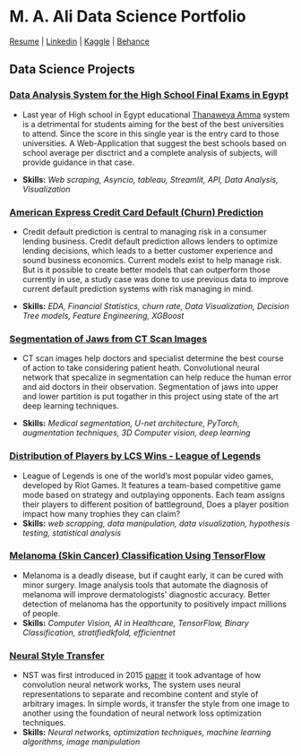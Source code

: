 # M. A. Ali Data Science Portfolio

[Resume](/Docs/1CV%20-%20Mohamed%20Ahmed%20Ali.pdf) | [Linkedin](https://www.linkedin.com/in/mohamedahmedx2) | [Kaggle](https://www.kaggle.com/mohamedahmedx2) | [Behance](https://www.behance.net/MightyHammer)

## Data Science Projects

### **[Data Analysis System for the High School Final Exams in Egypt](https://github.com/MightyStud/High-School-Data-Analysis-Streamlit-App)**

* Last year of High school in Egypt educational [Thanaweya Amma](https://en.wikipedia.org/wiki/Thanaweya_Amma) system is a detrimental for students aiming for the best of the best universities to attend. Since the score in this single year is the entry card to those universities. A Web-Application that suggest the best schools based on school average per disctrict and a complete analysis of subjects, will provide guidance in that case.

* **Skills:** *Web scraping, Asyncio, tableau, Streamlit, API, Data Analysis, Visualization*

### **[American Express Credit Card Default (Churn) Prediction](https://www.kaggle.com/code/mohamedahmedx2/amex-clear-concise-eda-xgboost)**

* Credit default prediction is central to managing risk in a consumer lending business. Credit default prediction allows lenders to optimize lending decisions, which leads to a better customer experience and sound business economics. Current models exist to help manage risk. But is it possible to create better models that can outperform those currently in use, a study case was done to use previous data to improve current default prediction systems with risk managing in mind.

* **Skills:** *EDA, Financial Statistics, churn rate, Data Visualization, Decision Tree models, Feature Engineering, XGBoost*

### **[Segmentation of Jaws from CT Scan Images](https://www.kaggle.com/code/mohamedahmedx2/3d-jaws-segmentation-dicom-files-ai-in-medince?scriptVersionId=91454881)**

* CT scan images help doctors and specialist determine the best course of action to take considering patient heath. Convolutional neural network that specalize in segmentation can help reduce the human error and aid doctors in their observation. Segmentation of jaws into upper and lower partition is put togather in this project using state of the art deep learning techniques.

* **Skills:** *Medical segmentation, U-net architecture, PyTorch, augmentation techniques, 3D Computer vision, deep learning*

### **[Distribution of Players by LCS Wins - League of Legends](https://www.kaggle.com/code/mohamedahmedx2/players-by-lcs-wins-league-of-legends)**

* League of Legends is one of the world’s most popular video games, developed by Riot Games. It features a team-based competitive game mode based on strategy and outplaying opponents. Each team assigns their players to different position of battleground, Does a player position impact how many trophies they can claim?
* **Skills:** *web scrapping, data manipulation, data visualization, hypothesis testing, statistical analysis*

### **[Melanoma (Skin Cancer) Classification Using TensorFlow](https://www.kaggle.com/code/mohamedahmedx2/detecting-cancer-lesion?scriptVersionId=105356672)**

* Melanoma is a deadly disease, but if caught early, it can be cured with minor surgery. Image analysis tools that automate the diagnosis of melanoma will improve dermatologists' diagnostic accuracy. Better detection of melanoma has the opportunity to positively impact millions of people.
* **Skills:** *Computer Vision, AI in Healthcare, TensorFlow, Binary Classification, stratifiedkfold, efficientnet*

### **[Neural Style Transfer](https://www.kaggle.com/code/mohamedahmedx2/using-ai-to-create-art-neural-style-transfer)**

* NST was first introduced in 2015 [paper](https://arxiv.org/abs/1508.06576) it took advantage of how convolution neural network works, The system uses neural representations to separate and recombine content and style of arbitrary images. In simple words, it transfer the style from one image to another using the foundation of neural network loss optimization techniques.
* **Skills:** *Neural networks, optimization techniques, machine learning algorithms, image manipulation*
